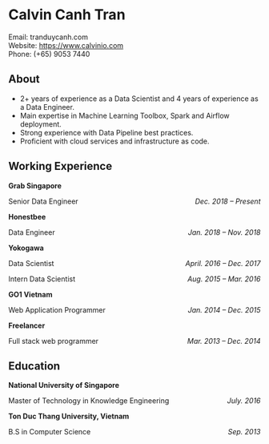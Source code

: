 
# Calvin Canh Tran

Email: tranduycanh.com<br>
Website: https://www.calvinio.com<br>
Phone: (+65) 9053 7440<br>

## About
- 2+ years of experience as a Data Scientist and 4 years of experience as a Data Engineer.
- Main expertise in Machine Learning Toolbox, Spark and Airflow deployment.
- Strong experience with Data Pipeline best practices.
- Proficient with cloud services and infrastructure as code.

## Working Experience
**Grab Singapore**

Senior Data Engineer
<span style="float: right">*Dec. 2018 &ndash; Present*</span>

**Honestbee**

Data Engineer
<span style="float: right">*Jan. 2018 &ndash; Nov. 2018*</span>

**Yokogawa**

Data Scientist
<span style="float: right">*April. 2016 &ndash; Dec. 2017*</span>

Intern Data Scientist
<span style="float: right">*Aug. 2015 &ndash; Mar. 2016*</span>

**GO1 Vietnam**

Web Application Programmer
<span style="float: right">*Jan. 2014 &ndash; Dec. 2015*</span>

**Freelancer**

Full stack web programmer
<span style="float: right">*Mar. 2013 &ndash; Dec. 2014*</span>

## Education
**National University of Singapore**

Master of Technology in Knowledge Engineering
<span style="float: right">*July. 2016*</span>

**Ton Duc Thang University, Vietnam**

B.S in Computer Science
<span style="float: right">*Sep. 2013*</span>
